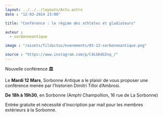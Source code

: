 ```yaml
---
layout: ../../../layouts/Actu.astro
date : "12-03-2024 23:00"

title: "Conférence : le régime des athlètes et gladiateurs"

auteur :
  - sorbonneantique

image : "/assets/fildactus/evenements/03-12-sorbonneantique.png"

source : "https://www.instagram.com/p/C4LGKdGInq_/"
---
```


Nouvelle conférence 🏛️

Le __Mardi 12 Mars__, Sorbonne Antique a le plaisir de vous proposer une conférence menée par l’historien Dimitri Tilloi d’Ambrosi.

__De 18h à 19h30__, en Sorbonne (Amphi Champollion, 16 rue de La Sorbonne)

Entrée gratuite et nécessité d’inscription par mail pour les membres extérieurs à la Sorbonne.